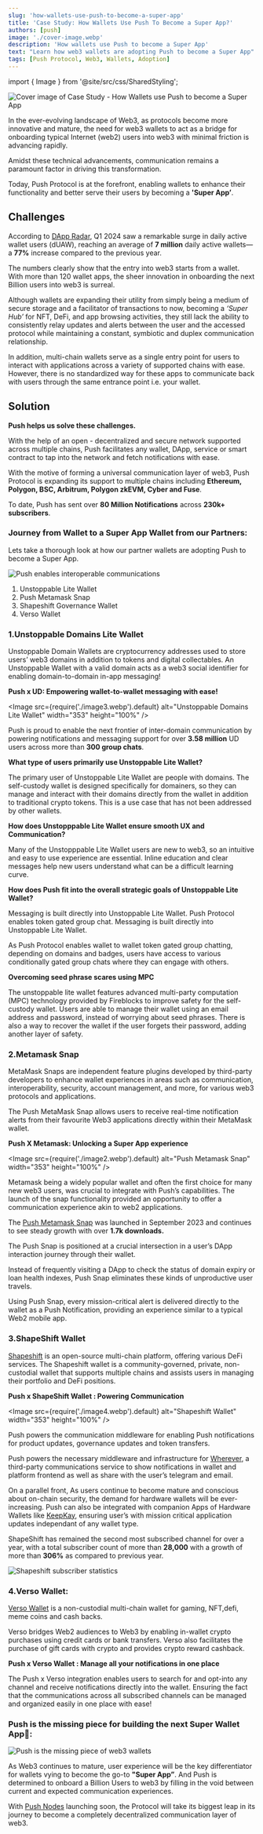 ```yaml
---
slug: 'how-wallets-use-push-to-become-a-super-app'
title: 'Case Study: How Wallets Use Push To Become a Super App?'
authors: [push]
image: './cover-image.webp'
description: 'How wallets use Push to become a Super App'
text: "Learn how web3 wallets are adopting Push to become a Super App"
tags: [Push Protocol, Web3, Wallets, Adoption]
---
```


import { Image } from '@site/src/css/SharedStyling';

![Cover image of Case Study - How Wallets use Push to become a Super App](./cover-image.webp)

<!--truncate-->

In the ever-evolving landscape of Web3, as protocols become more innovative and mature, the need for web3 wallets to act as a bridge for onboarding typical Internet (web2) users into web3 with minimal friction is advancing rapidly. 

Amidst these technical advancements, communication remains a paramount factor in driving this transformation. 

Today, Push Protocol is at the forefront, enabling wallets to enhance their functionality and better serve their users by becoming a **'Super App’**.

## Challenges
According to [DApp Radar](https://dappradar.com/blog/state-of-the-dapp-industry-q1-2024), Q1 2024 saw a remarkable surge in daily active wallet users (dUAW), reaching an average of **7 million** daily active wallets—a **77%** increase compared to the previous year.

The numbers clearly show that the entry into web3 starts from a wallet. With more than 120 wallet apps, the sheer innovation in onboarding the next Billion users into web3 is surreal.

Although wallets are expanding their utility from simply being a medium of secure storage and a facilitator of transactions to now, becoming a *‘Super Hub’* for NFT, DeFi, and app browsing activities, they still lack the ability to consistently relay updates and alerts between the user and the accessed protocol while maintaining a constant, symbiotic and duplex communication relationship.

In addition, multi-chain wallets serve as a single entry point for users to interact with applications across a variety of supported chains with ease. However, there is no standardized way for these apps to communicate back with users through the same entrance point i.e. your wallet.


## Solution

**Push helps us solve these challenges.**

With the help of an open - decentralized and secure network supported across multiple chains, Push facilitates any wallet, DApp, service or smart contract to tap into the network and fetch notifications with ease.

With the motive of forming a universal communication layer of web3, Push Protocol is expanding its support to multiple chains including **Ethereum, Polygon, BSC, Arbitrum, Polygon zkEVM, Cyber and Fuse**.

To date, Push has sent over **80 Million Notifications** across **230k+ subscribers**.

### Journey from Wallet to a Super App Wallet from our Partners: ###

Lets take a thorough look at how our partner wallets are adopting Push to become a Super App.

<!-- Interoperable Communications Image -->
![Push enables interoperable communications](./image1.webp)



1. Unstoppable Lite Wallet
2. Push Metamask Snap
3. Shapeshift Governance Wallet
4. Verso Wallet



### 1.Unstoppable Domains Lite Wallet

Unstoppable Domain Wallets are cryptocurrency addresses used to store users’ web3 domains in addition to tokens and digital collectables.
An Unstoppable Wallet with a valid domain acts as a web3 social identifier for enabling domain-to-domain in-app messaging!

**Push x UD: Empowering wallet-to-wallet messaging with ease!**

<!-- unstoppable lite wallet screen shot -->
<!-- ![Unstoppable Domains Lite Wallet](./image3.webp) -->
<Image src={require('./image3.webp').default} alt="Unstoppable Domains Lite Wallet" width="353" height="100%" />


Push is proud to enable the next frontier of inter-domain communication by powering notifications and messaging support for over **3.58 million** UD users across more than **300 group chats**.


**What type of users primarily use Unstoppable Lite Wallet?**

The primary user of Unstoppable Lite Wallet are people with domains. The self-custody wallet is designed specifically for domainers, so they can manage and interact with their domains directly from the wallet in addition to traditional crypto tokens. This is a use case that has not been addressed by other wallets.

**How does Unstopppable Lite Wallet ensure smooth UX and Communication?**

Many of the Unstopppable Lite Wallet users are new to web3, so an intuitive and easy to use experience are essential. Inline education and clear messages help new users understand what can be a difficult learning curve.


**How does Push fit into the overall strategic goals of Unstoppable Lite Wallet?**

Messaging is built directly into Unstoppable Lite Wallet. Push Protocol enables token gated group chat. Messaging is built directly into Unstoppable Lite Wallet.

As Push Protocol enables wallet to wallet token gated group chatting, depending on domains and badges, users have access to various conditionally gated group chats where they can engage with others.



**Overcoming seed phrase scares using MPC**

The unstoppable lite wallet features advanced multi-party computation (MPC) technology provided by Fireblocks to improve safety for the self-custody wallet. Users are able to manage their wallet using an email address and password, instead of worrying about seed phrases. There is also a way to recover the wallet if the user forgets their password, adding another layer of safety.

### 2.Metamask Snap

MetaMask Snaps are independent feature plugins developed by third-party developers to enhance wallet experiences in areas such as communication, interoperability, security, account management, and more, for various web3 protocols and applications.

The Push MetaMask Snap allows users to receive real-time notification alerts from their favourite Web3 applications directly within their MetaMask wallet.

**Push X Metamask: Unlocking a Super App experience**

<!-- metamsk snap screenshot -->
<!-- ![Push Metamask Snap](./image2.webp) -->
<Image src={require('./image2.webp').default} alt="Push Metamask Snap" width="353" height="100%" />







Metamask being a widely popular wallet and often the first choice for many new web3 users, was crucial to integrate with Push’s capabilities. The launch of the snap functionality provided an opportunity to offer a communication experience akin to web2 applications.

The [Push Metamask Snap](https://snaps.metamask.io/snap/npm/pushprotocol/snap/?utm_source=google&utm_medium=blog&utm_campaign=case_study_supper_app) was launched in September 2023 and continues to see steady growth with over **1.7k downloads.**

The Push  Snap is positioned at a crucial intersection in a user’s DApp interaction journey through their wallet. 

Instead of frequently visiting a DApp to check the status of domain expiry or loan health indexes, Push Snap eliminates these kinds of unproductive user travels. 

Using Push Snap, every mission-critical alert is delivered directly to the wallet as a Push Notification, providing an experience similar to a typical Web2 mobile app.

### 3.ShapeShift Wallet

[Shapeshift](https://app.shapeshift.com/) is an open-source multi-chain platform, offering various DeFi services. The Shapeshift wallet is a community-governed, private, non-custodial wallet that supports multiple chains and assists users in managing their portfolio and DeFi positions.

**Push x ShapeShift  Wallet : Powering Communication**

<!-- shapeshift wallet screenshot -->
<!-- ![Shapeshift Wallet](./image4.webp) -->
<Image src={require('./image4.webp').default} alt="Shapeshift Wallet" width="353" height="100%" />




Push powers the communication middleware for enabling Push notifications for product updates, governance updates and token transfers. 

Push powers the necessary middleware and infrastructure for [Wherever](https://www.wherever.im/), a third-party communications service to show notifications in wallet and platform frontend as well as share with the user’s telegram and email.

On a parallel front, As users continue to become mature and conscious about on-chain security, the demand for hardware wallets will be ever-increasing. Push can also be integrated with companion Apps of Hardware Wallets like [KeepKay](https://www.keepkey.com/), ensuring user’s with mission critical application updates independant of any wallet type.

ShapeShift has remained the second most subscribed channel for over a year, with a total subscriber count of more than **28,000** with a growth of more than **306%** as compared to previous year.
<!-- shapeshift subscriber count -->
![Shapeshift subscriber statistics](./image5.webp)


### 4.Verso Wallet:

[Verso Wallet](https://get-verso.com/) is a non-custodial multi-chain wallet for gaming, NFT,defi, meme coins and cash backs.

Verso bridges Web2 audiences to Web3 by enabling in-wallet crypto purchases using credit cards or bank transfers. Verso also facilitates the purchase of gift cards with crypto and provides crypto reward cashback.

**Push x Verso Wallet : Manage all your notifications in one place**

The Push x Verso integration enables users to search for and opt-into any channel and receive notifications directly into the wallet. Ensuring the fact that the communications across all subscribed channels can be managed and organized easily in one place with ease!

### Push is the missing piece for building the next Super Wallet App🧩:

![Push is the missing piece of web3 wallets](./image6.webp)


As Web3 continues to mature, user experience will be the key differentiator for wallets vying to become the go-to **"Super App”**. And Push is determined to onboard a Billion Users to web3 by filling in the void between current and expected communication experiences.

With [Push Nodes](https://push.org/blog/explaining-push-nodes/) launching soon, the Protocol will take its biggest leap in its journey to become a completely decentralized communication layer of web3.
